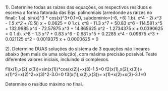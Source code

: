 1). Determine todas as raízes das equações, os respectivos resíduos e escreva a forma fatorada das Eqs. polinomiais (arredonde as raízes no final):
1.a). sin(x)^3 * cos(x)^3+0.1=0, subdomínio=[-6, +6]
1.b). x^4 - 2*i x^3 - 1.5 x^2 + (0.5*i) x + 0.0625 = 0
1.c). x^8 - 11.3 x^7 + 50.83 x^6 - 114.581 x^5 + 132.9985 x^4 - 72.57875 x^3 + 14.865625 x^2 - 1.2734375 x + 0.0390625 = 0
1.d). x^8 - 1.3 x^7 + 0.83 x^6 - 0.681 x^5 + 0.2285 x^4 - 0.09675 x^3 + 0.021125 x^2 - 0.0019375 x + 0.0000625 = 0

2). Determine DUAS soluções do sistema de 3 equações não lineares abaixo (tem mais de uma solução), com máxima precisão possível. Teste diferentes valores iniciais, incluindo xi complexos.

f1(x(1),x(2),x(3))=sin(x(1))*cos(x(2))+x(3)-1.5=0 
f2(x(1),x(2),x(3))= x(1)^2+x(2)^2+x(3)^2-3.0=0
f3(x(1),x(2),x(3))= x(1)+x(2)+x(3)-3.1=0

Determine o resíduo máximo no final.
